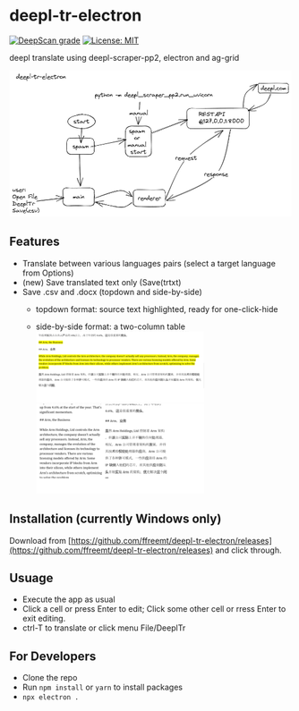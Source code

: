 # deepl-tr-electron
[![DeepScan grade](https://deepscan.io/api/teams/19673/projects/23765/branches/725180/badge/grade.svg)](https://deepscan.io/dashboard#view=project&tid=19673&pid=23765&bid=725180) [![License: MIT](https://img.shields.io/badge/License-MIT-yellow.svg)](https://opensource.org/licenses/MIT)

deepl translate using deepl-scraper-pp2, electron and ag-grid

![deepl-tr-electron illustrated](https://raw.githubusercontent.com/ffreemt/deepl-tr-electron/main/data/deepl-tr-electron.png)

## Features
  * Translate between various languages pairs (select a target language from Options)
  * (new) Save translated text only (Save(trtxt)
  * Save .csv and .docx (topdown and side-by-side)
    * topdown format: source text highlighted, ready for one-click-hide

    * side-by-side format: a two-column table
![docx](https://raw.githubusercontent.com/ffreemt/deepl-tr-electron/main/data/docx.png)
 ![docxtable](https://raw.githubusercontent.com/ffreemt/deepl-tr-electron/main/data/docx-t.png)

## Installation (currently Windows only)
Download from [https://github.com/ffreemt/deepl-tr-electron/releases](https://github.com/ffreemt/deepl-tr-electron/releases) and click through.

## Usuage

* Execute the app as usual
* Click a cell or press Enter to edit; Click some other cell or rress Enter to exit editing.
* ctrl-T to translate or click menu File/DeeplTr

## For Developers

* Clone the repo
* Run `npm install` or `yarn` to install packages
* `npx electron .`

